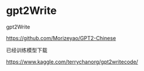# gpt2Write
gpt2Write


https://github.com/Morizeyao/GPT2-Chinese

已经训练模型下载

https://www.kaggle.com/terrychanorg/gpt2writecode/